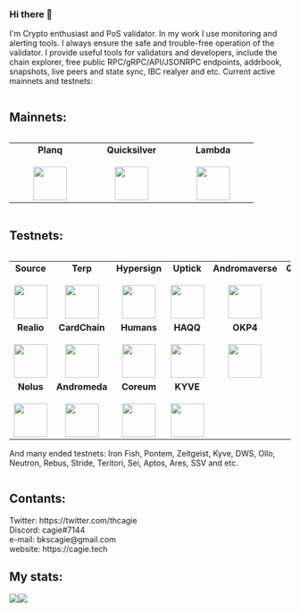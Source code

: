 ### Hi there 👋
I'm Crypto enthusiast and PoS validator.
In my work I use monitoring and alerting tools. I always ensure the safe and trouble-free operation of the validator.
I provide useful tools for validators and developers, include the chain explorer, free public RPC/gRPC/API/JSONRPC endpoints, addrbook, snapshots, live peers and state sync, IBC realyer and etc.
Current active mainnets and testnets:

<div align="center">
  <div style="display: flex; align-items: flex-start;">
  <h2>Mainnets:</h2>
  </div>
</div>

<table width="350px" align="center">
    <tbody>
        <tr valign="top">
            <td width="130px" align="center">
            <span><strong>Planq</strong></span><br><br />
            <a href="https://explorer.nodestake.top/planq/staking/plqvaloper190r5g0cntxf3tys833juvtawctc739g2ugtlgp" target="_blank" rel="noopener noreferrer">
            <img height="60px" src="https://user-images.githubusercontent.com/49861610/212309157-13df7cce-1354-4f0f-942b-04fc4c6ad391.png">
            </td>
            <td width="130px" align="center">
            <span><strong>Quicksilver</strong></span><br><br />
            <a href="https://quicksilver.explorers.guru/validator/quickvaloper14d92gdqcmg3kc4d4uwm2a9y6n9gzd8qkvgq2ec" target="_blank" rel="noopener noreferrer">
            <img height="60px" src="https://user-images.githubusercontent.com/49861610/212309014-fd474d81-e254-4cee-a5b2-8cc0c5b8ff75.png">
            </td>
            <td width="130px" align="center">
            <span><strong>Lambda</strong></span><br><br />
            <a href="https://explorer.nodestake.top/lambda/staking/lambvaloper1le32x6syw06m4utlzm2xzqdnegf8rc4lzk6xhp" target="_blank" rel="noopener noreferrer">
            <img height="60px" src="https://user-images.githubusercontent.com/49861610/212828408-15b49946-712f-4601-8be5-1ec5bec2105a.jpg">
            </td>              
        </tr>
    </tbody>
</table>
<div align="center">
  <div style="display: flex; align-items: flex-start;">
  <h2>Testnets:</h2>
  </div>
</div>

<table width="320px" align="center">
    <tbody>
        <tr valign="top">
            <td width="130px" align="center">
            <span><strong>Source</strong></span><br><br />
            <a href="https://explorer.stavr.tech/source/staking/sourcevaloper1382qzdn8p5yrup0t7uasfhcswe9scumfm6lung" target="_blank" rel="noopener noreferrer">
            <img height="60px" src="https://user-images.githubusercontent.com/49861610/212309740-13ecee84-a391-496b-b320-5847f29a85a1.png"> </a>
            </td>
            <td width="130px" align="center">
            <span><strong>Terp</strong></span><br><br />
            <a href="https://explorer.bccnodes.com/terp/staking/terpvaloper10kq6fdfvddlwf29pxpf4g6y8ds786283l8rrjj" target="_blank" rel="noopener noreferrer">
            <img height="60px" src="https://user-images.githubusercontent.com/49861610/212310019-8dca201c-11de-4af5-91a6-bf910a9c772b.png"> </a>
            </td>          
            <td width="130px" align="center">
            <span><strong>Hypersign</strong></span><br><br />
            <a href="https://explorer.hypersign.id/hypersign-testnet/staking/hidvaloper1luf6az4xlwtvnfywxtcczkt37hrrv08lsp8sem" target="_blank" rel="noopener noreferrer">
            <img height="60px" src="https://user-images.githubusercontent.com/49861610/212310248-134ef8db-6b80-4d6c-a2ab-73d9ecd09ef0.jpg"> </a>
            </td>          
            <td width="130px" align="center">
            <span><strong>Uptick</strong></span><br><br />
            <a href="https://exp.utsa.tech/uptick-test/staking/uptickvaloper14vcs4wkvml48uys4q0sdjmksj7mnd88j9f50z5" target="_blank" rel="noopener noreferrer">
            <img height="60px" src="https://user-images.githubusercontent.com/49861610/212310499-c7c2c55b-c35f-40bc-a524-78e750d40f05.png"> </a>
            </td>   
            <td width="130px" align="center">
            <span><strong>Andromaverse</strong></span><br><br />
            <a href="https://explorer.bccnodes.com/androma/staking/andrvaloper1jsnh3pqvtwyrdxqexeu4ntgepfsd4n35asm6tt" target="_blank" rel="noopener noreferrer">
            <img height="60px" src="https://user-images.githubusercontent.com/49861610/212310725-ee976077-eb26-490e-bd32-0d6e20791292.png"> </a>
            </td>
            <td width="130px" align="center">
            <span><strong>Quicksilver</strong></span><br><br />
            <a href="https://testnet.manticore.team/quicksilver/staking/quickvaloper1vecdat96pnfxfet0whp5wc9kfurrfhr3ennxtm" target="_blank" rel="noopener noreferrer">
            <img height="60px" src="https://user-images.githubusercontent.com/49861610/212309014-fd474d81-e254-4cee-a5b2-8cc0c5b8ff75.png">
            </td>
            <td width="130px" align="center">
            <span><strong>Mars</strong></span><br><br />
            <a href="https://mars.explorers.guru/validator/marsvaloper19z9a53lecchndclg864a2yg4jdg6xwhhtegur3" target="_blank" rel="noopener noreferrer">
            <img height="60px" src="https://user-images.githubusercontent.com/49861610/213167845-3aac5bba-8e53-41da-b33f-68fcf0f52792.png">
            </td>           
        </tr>  
      <tr valign="top">
            <td width="130px" align="center">
            <span><strong>Realio</strong></span><br><br />
            <a href="https://explorer.ppnv.space/realio/staking/realiovaloper1d2h6umsdlyn97hk0n9pq87lj98gty48xzqsz5k" target="_blank" rel="noopener noreferrer">
            <img height="60px" src="https://user-images.githubusercontent.com/49861610/212311041-67091c84-b626-4670-896d-8d1b4b2e1e7d.jpg"> </a>
            </td>   
            <td width="130px" align="center">
            <span><strong>CardChain</strong></span><br><br />
            <a href="https://explorer.kjnodes.com/cardchain-test/staking/ccvaloper1cqd0ka6td2tr7ulfd3ynggk0njspcp58ygpndd" target="_blank" rel="noopener noreferrer">
            <img height="60px" src="https://user-images.githubusercontent.com/49861610/212311207-9d060a5b-f2b7-4253-bfa3-ded8ecdb9b40.png"> </a>
            </td>   
            <td width="130px" align="center">
            <span><strong>Humans</strong></span><br><br />
            <a href="https://explorer.humans.zone/humans-testnet/staking/humanvaloper1pmffd58pq9mg6qw0rudhvd9mfm84lkw8mael58" target="_blank" rel="noopener noreferrer">
            <img height="60px" src="https://user-images.githubusercontent.com/49861610/212311850-cc5990a3-1649-4941-a422-f58700ed84f3.png"> </a>
            </td>   
            <td width="130px" align="center">
            <span><strong>HAQQ</strong></span><br><br />
            <a href="https://haqq.explorers.guru/validator/haqqvaloper1576jsw9nsvv93lezf8rapkzwk7ajsf7gphyfex" target="_blank" rel="noopener noreferrer">
            <img height="60px" src="https://user-images.githubusercontent.com/49861610/212312094-74b1456c-c5ac-49d3-b846-54a50314d69f.png"> </a>
            </td>   
            <td width="130px" align="center">
            <span><strong>OKP4</strong></span><br><br />
            <a href="https://okp4.explorers.guru/validator/okp4valoper1d26y0n0y84yj2r9gzeyudzd6v5c8z6m7mund8z" target="_blank" rel="noopener noreferrer">
            <img height="60px" src="https://user-images.githubusercontent.com/49861610/212312329-59af287a-0b13-4d09-9d8a-e0a2b1e62a0a.png"> </a>
           </td>   
            <td width="130px" align="center">
            <span><strong>Massa</strong></span><br><br />
            <img height="60px" src="https://user-images.githubusercontent.com/49861610/213166850-14c47935-571d-4cfd-bde1-c24063775b40.png"> </a>
           </td>      
             </td>   
            <td width="130px" align="center">
            <span><strong>Masa</strong></span><br><br />
            <img height="60px" src="https://user-images.githubusercontent.com/49861610/213168170-21c35ade-0ad3-4bc5-81a3-e5aaa6162ff9.jpg"> </a>
           </td>            
        </tr>
      <tr valign="top">
             <td width="130px" align="center">
            <span><strong>Nolus</strong></span><br><br />
            <a href="https://explorer-rila.nolus.io/nolus-rila/staking/nolusvaloper1ljgr04m9cy72wruvlq0jzpjpjkut2xcgn7uz85" target="_blank" rel="noopener noreferrer">
            <img height="60px" src="https://user-images.githubusercontent.com/49861610/222394045-f6811cd5-4ca8-4e32-8f5b-c72d506ed1ee.png"> </a>
           </td>   
             <td width="130px" align="center">
            <span><strong>Andromeda</strong></span><br><br />
            <a href="https://testnet-ping.wildsage.io/andromeda/staking/andrvaloper1vc6d3t5hvvskml7mf0w3qdn7e259c8dfwzxaeg" target="_blank" rel="noopener noreferrer">
            <img height="60px" src="https://user-images.githubusercontent.com/49861610/222394588-8a9f1e83-7c9d-4a72-b93a-f0eea270c2de.png"> </a>
           </td>     
             <td width="130px" align="center">
            <span><strong>Coreum</strong></span><br><br />
            <a href="https://explorer.stavr.tech/coreum-testnet/staking/testcorevaloper1q9hsw0khm2ap0c8m08xf8qhkx6p3gx8w35g7ng" target="_blank" rel="noopener noreferrer">
            <img height="60px" src="https://user-images.githubusercontent.com/49861610/222394736-2483153f-e4d3-461c-a2cc-49a91454c0c8.png"> </a>
           </td>  
               <td width="130px" align="center">
            <span><strong>KYVE</strong></span><br><br />
            <a href="https://kyve.explorers.guru/validator/kyvevaloper160rp4z97ng990qf7mt4kgw6h924lf6ztwssw6t" target="_blank" rel="noopener noreferrer">
            <img height="60px" src="https://user-images.githubusercontent.com/49861610/222395011-79ccfff6-ac8d-47e0-93f8-a27a601bbfc4.png"> </a>
           </td>  
      </tr>        
    </tbody>
</table>

And many ended testnets: Iron Fish, Pontem, Zeitgeist, Kyve, DWS, Ollo, Neutron, Rebus, Stride, Teritori, Sei, Aptos, Ares, SSV and etc.

<div align="center">
  <div style="display: flex; align-items: flex-start;">
  <h2>Contants:</h2>
  </div>
</div>
Twitter: https://twitter.com/thcagie <br />
Discord: cagie#7144 <br />
e-mail: bkscagie@gmail.com <br />
website: https://cagie.tech <br />

<div align="center">
  <div style="display: flex; align-items: flex-start;">
  <h2>My stats:</h2>
  </div>
</div>

<div align="center">
  <div style="display: flex; align-items: flex-start;">
    <img align="top" src="https://github-readme-stats.vercel.app/api?username=lutasic&show_icons=true&theme=nightowl"/>
<br />
<br />
    <img align="top" src="https://github-readme-streak-stats.herokuapp.com/?user=lutasic&theme=nightowl&date_format=M%20j%5B%2C%20Y%5D"/>
<br />
  </div>
</div>
